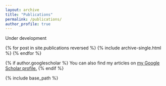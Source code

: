 ```yaml
---
layout: archive
title: "Publications"
permalink: /publications/
author_profile: true
---
```


Under development

{% for post in site.publications reversed %}
  {% include archive-single.html %}
{% endfor %}

{% if author.googlescholar %}
  You can also find my articles on <u><a href="{{author.googlescholar}}">my Google Scholar profile</a>.</u>
{% endif %}

{% include base_path %}

